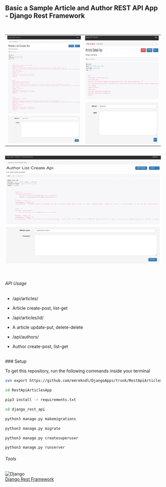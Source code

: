 ## Basic a Sample Article and Author REST API App - Django Rest Framework
<br />
<p align="center">

<table>
<tr><td>
<img src="images/article_list.png" width="650" height="350" alt=""></td><td>
<img src="images/article_detail.png" width="650" height="350" alt="">
</td></tr>
</table>
<br/>
<img src="images/author_list.png" width="650" height="350" alt="">
</p>
<br />

###### API Usage
- /api/articles/
* Article create-post, list-get
- /api/articles/id/
* A article update-put, delete-delete
- /api/authors/
* Author create-post, list-get
<br/>
### Setup

To get this repository, run the following commands inside your terminal

```bash
svn export https://github.com/emrekndl/DjangoApps/trunk/RestApiArticlesApp
```

```bash
cd RestApiArticlesApp
```

```bash
pip3 install -r requirements.txt
```

```bash
cd django_rest_api
```

```bash
python3 manage.py makemigrations
```

```bash
python3 manage.py migrate
```

```bash
python3 manage.py createsuperuser
```

```bash
python3 manage.py runserver
```

###### Tools
![Django](https://img.shields.io/badge/Django-092E20?style=for-the-badge&logo=django&logoColor=white)
<br>
[Django Rest Framework](https://www.django-rest-framework.org/)


